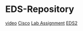 # EDS-Repository
[video](https://preskilet.com/202401040203@mitaoe.ac.in)
[Cisco](./CiscoCertificates(CS3-76).pdf)
[Lab Assignment](./EDSLAB.pdf)
[EDS2](./EDSACTIVITYC.pdf)

